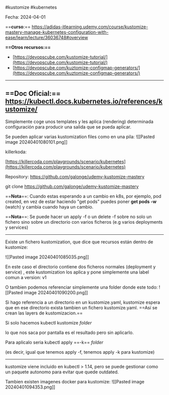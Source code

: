 #kustomize
#kubernetes

Fecha: 2024-04-01


==**curso**:==
https://adidas-itlearning.udemy.com/course/kustomize-mastery-manage-kubernetes-configuration-with-ease/learn/lecture/36036748#overview

**==Otros recursos:==**

- [https://devopscube.com/kustomize-tutorial/](https://devopscube.com/kustomize-tutorial/)
- [https://devopscube.com/kuztomize-configmap-generators/](https://devopscube.com/kuztomize-configmap-generators/)

-----------
**==Doc Oficial:==**
https://kubectl.docs.kubernetes.io/references/kustomize/
--------------

Simplemente coge unos templates y les aplica (rendering) determinada configuración para producir una salida que se pueda aplicar.

Se pueden aplicar varias kustomization files como en una pila: 
![[Pasted image 20240401080101.png]]


killerkoda:

[https://killercoda.com/playgrounds/scenario/kubernetes](https://killercoda.com/playgrounds/scenario/kubernetes)

Repository: 
https://github.com/galonge/udemy-kustomize-mastery

git clone https://github.com/galonge/udemy-kustomize-mastery



==**Nota**==: Cuando estas esperando a un cambio en k8s, por ejemplo, pod created, en vez de estar haciendo "get pods" puedes poner **get pods -w** (watch) y cambia cuando haya un cambio.

==**Nota**==: Se puede hacer un apply -f o un delete -f sobre no solo un fichero sino sobre un directorio con varios ficheros (e.g varios deployments y services)

---
Existe un fichero kustomization, que dice que recursos están dentro de kustomize:

![[Pasted image 20240401085035.png]]


En este caso el directorio contiene dos ficheros normales (deployment y service) , este kustomization los aplica y pone simplemente una label comun a version: v1


O tambien podemos referenciar simplemente una folder donde este todo:
![[Pasted image 20240401090200.png]]

Si hago referencia a un directorio en un kustomize.yaml, kustomize espera que en ese directorio exista tambien un fichero kustomize.yaml. ==Así se crean las layers de kustomizacion.==


Si solo hacemos 
kubectl kustomize *folder* 

lo que nos saca por pantalla es el resultado pero sin aplicarlo.

Para aplicalo seria 
kubectl apply ==-k== *folder*

(es decir, igual que tenemos apply -f, tenemos apply -k para kustomize)


---
kustomize viene incluido en kubectl > 1.14, pero se puede gestionar como un paquete autonomo para evitar que quede outdated.

Tambien existen imagenes docker para kustomize:
![[Pasted image 20240401094353.png]]







